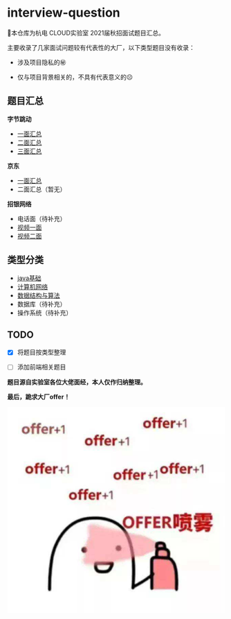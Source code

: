 # interview-question

📝本仓库为杭电 CLOUD实验室 2021届秋招面试题目汇总。



主要收录了几家面试问题较有代表性的大厂，以下类型题目没有收录：

- 涉及项目隐私的㊙

- 仅与项目背景相关的，不具有代表意义的☹

  

##  题目汇总

**字节跳动**

-  [一面汇总](./后端%20or%20客户端/字节跳动/一面汇总.md)
- [二面汇总](./后端%20or%20客户端/字节跳动/二面汇总.md)
- [三面汇总](./后端%20or%20客户端/字节跳动/三面汇总.md)

**京东**

- [一面汇总](后端%20or%20客户端/京东/一面汇总.md)
- 二面汇总（暂无）

**招银网络**

- 电话面（待补充）
- [视频一面](后端%20or%20客户端/招银网络/视频一面汇总.md)
- [视频二面](后端%20or%20客户端/招银网络/视频二面汇总.md)



## 类型分类

- [java基础](./后端%20or%20客户端/类别分类/java基础.md)
- [计算机网络](./后端%20or%20客户端/类别分类/计算机网络.md)
- [数据结构与算法](./后端%20or%20客户端/类别分类/数据结构与算法.md)
- 数据库（待补充）
- 操作系统（待补充）

## TODO

- [x] 将题目按类型整理
- [ ] 添加前端相关题目



**题目源自实验室各位大佬面经，本人仅作归纳整理。**

**最后，跪求大厂offer！**

![image](./img/offer.jpg)

